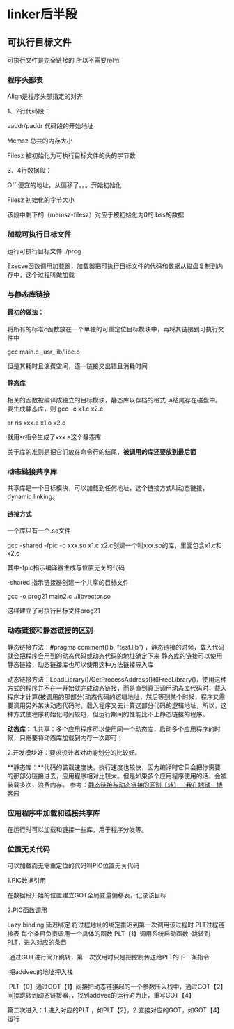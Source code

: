 # linker后半段
## 可执行目标文件

可执行文件是完全链接的 所以不需要rel节
### 程序头部表
Align是程序头部指定的对齐

1、2行代码段：

vaddr/paddr 代码段的开始地址

Memsz 总共的内存大小 

Filesz 被初始化为可执行目标文件的头的字节数

3、4行数据段：

Off 便宜的地址，从偏移了。。。开始初始化

Filesz 初始化的字节大小

该段中剩下的（memsz-filesz）对应于被初始化为0的.bss的数据
### 加载可执行目标文件

运行可执行目标文件  ./prog 

Execve函数调用加载器，加载器把可执行目标文件的代码和数据从磁盘复制到内存中，这个过程叫做加载

### 与静态库链接
#### 最初的做法：
将所有的标准c函数放在一个单独的可重定位目标模块中，再将其链接到可执行文件中

gcc main.c _usr_lib/libc.o

但是其耗时且浪费空间，逐一链接又出错且消耗时间

#### 静态库
相关的函数被编译成独立的目标模块，静态库以存档的格式 .a结尾存在磁盘中。
要生成静态库，则
gcc -c x1.c x2.c

ar ris xxx.a x1.o x2.o

就用sr指令生成了xxx.a这个静态库

关于库的准则是把它们放在命令行的结尾，**被调用的库还要放到最后面**
### 动态链接共享库
共享库是一个目标模块，可以加载到任何地址，这个链接方式叫动态链接，dynamic linking。
#### 链接方式 
一个库只有一个.so文件 

gcc -shared -fpic -o xxx.so x1.c x2.c创建一个叫xxx.so的库，里面包含x1.c和x2.c

其中-fpic指示编译器生成与位置无关的代码

-shared 指示链接器创建一个共享的目标文件

gcc -o prog21 main2.c ./libvector.so

这样建立了可执行目标文件prog21
### 动态链接和静态链接的区别
静态链接方法：#pragma comment(lib, “test.lib”) ，静态链接的时候，载入代码就会把程序会用到的动态代码或动态代码的地址确定下来
静态库的链接可以使用静态链接，动态链接库也可以使用这种方法链接导入库

动态链接方法：LoadLibrary()/GetProcessAddress()和FreeLibrary()，使用这种方式的程序并不在一开始就完成动态链接，而是直到真正调用动态库代码时，载入程序才计算(被调用的那部分)动态代码的逻辑地址，然后等到某个时候，程序又需要调用另外某块动态代码时，载入程序又去计算这部分代码的逻辑地址，所以，这种方式使程序初始化时间较短，但运行期间的性能比不上静态链接的程序。

**动态库：**
1.共享：多个应用程序可以使用同一个动态库，启动多个应用程序的时候，只需要将动态库加载到内存一次即可；

2.开发模块好：要求设计者对功能划分的比较好。 

**静态库：**代码的装载速度快，执行速度也较快，因为编译时它只会把你需要的那部分链接进去，应用程序相对比较大。但是如果多个应用程序使用的话，会被装载多次，浪费内存。
 参考：[静态链接与动态链接的区别【转】 - 我在地狱 - 博客园](https://www.cnblogs.com/dirge/p/6443317.html)
### 应用程序中加载和链接共享库
在运行时可以加载和链接一些库，用于程序分发等。

### 位置无关代码
可以加载而无需重定位的代码叫PIC位置无关代码

1.PIC数据引用

在数据段开始的位置建立GOT全局变量偏移表，记录该目标

2.PIC函数调用

Lazy binding 延迟绑定 将过程地址的绑定推迟到第一次调用该过程时
PLT过程链接表 每个条目负责调用一个具体的函数 PLT【1】调用系统启动函数
·跳转到PLT，进入对应的条目

·通过GOT进行简介跳转，第一次饮用时只是把控制传送给PLT的下一条指令

·把addvec的地址押入栈

·PLT【0】通过GOT【1】间接把动态链接起的一个参数压入栈中，通过GOT【2】间接跳转到动态链接器，，找到addvec的运行时为止，重写GOT【4】

第二次进入：1.进入对应的PLT ，如PLT【2】，2.直接对应的GOT，如GOT【4】运行

